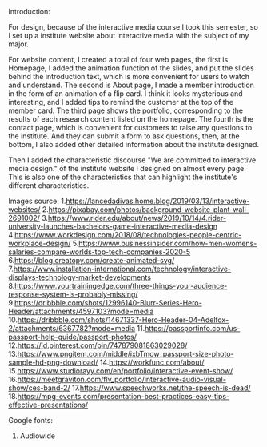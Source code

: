 Introduction:

For design, because of the interactive media course I took this semester, so I set up a institute website about interactive media with the subject of my major.

For website content, I created a total of four web pages, the first is Homepage, I added the animation function of the slides, and put the slides behind the introduction text, which is more convenient for users to watch and understand. The second is About page, I made a member introduction in the form of an animation of a flip card. I think it looks mysterious and interesting, and I added tips to remind the customer at the top of the member card. The third page shows the portfolio, corresponding to the results of each research content listed on the homepage. The fourth is the contact page, which is convenient for customers to raise any questions to the institute. And they can submit a form to ask questions, then, at the bottom, I also added other detailed information about the institute designed.

Then I added the characteristic discourse "We are committed to interactive media design." of the institute website I designed on almost every page. This is also one of the characteristics that can highlight the institute's different characteristics.

Images source:
1.https://lancedadivas.home.blog/2019/03/13/interactive-websites/
2.https://pixabay.com/photos/background-website-plant-wall-2691002/
3.https://www.rider.edu/about/news/2019/10/14/4.rider-university-launches-bachelors-game-interactive-media-design
4.https://www.workdesign.com/2018/08/technologies-people-centric-workplace-design/
5.https://www.businessinsider.com/how-men-womens-salaries-compare-worlds-top-tech-companies-2020-5
6.https://blog.creatopy.com/create-animated-svg/
7.https://www.installation-international.com/technology/interactive-displays-technology-market-developments
8.https://www.yourtrainingedge.com/three-things-your-audience-response-system-is-probably-missing/
9.https://dribbble.com/shots/12996140-Blurr-Series-Hero-Header/attachments/4597103?mode=media
10.https://dribbble.com/shots/14671337-Hero-Header-04-Adelfox-2/attachments/6367782?mode=media
11.https://passportinfo.com/us-passport-help-guide/passport-photos/
12.https://id.pinterest.com/pin/747879081863029028/
13.https://www.pngitem.com/middle/ixbTmow_passport-size-photo-sample-hd-png-download/
14.https://workfunc.com/about/
15.https://www.studiorayy.com/en/portfolio/interactive-event-show/
16.https://meetgraviton.com/flv_portfolio/interactive-audio-visual-show/ces-band-2/
17.https://www.speechworks.net/the-speech-is-dead/
18.https://mpg-events.com/presentation-best-practices-easy-tips-effective-presentations/

Google fonts:
1. Audiowide


